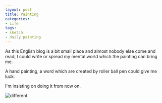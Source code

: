 ```yaml
---
layout: post
title: Painting
categories:
- Life
tags:
- sketch
- daily painting
---
```


As this English blog is a bit small place and almost nobody else come and read, I could write or spread my mental world which the painting can bring me.  

A hand painting, a word which are created by roller ball pen could give me luck.  

I'm insisting on doing it from now on.  

![different](http://i1154.photobucket.com/albums/p531/luolinjia/blog%20images/different_zpsuq88jknr.jpg)